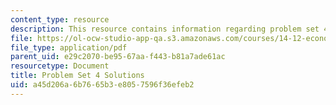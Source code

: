 ```yaml
---
content_type: resource
description: This resource contains information regarding problem set 4 solutions.
file: https://ol-ocw-studio-app-qa.s3.amazonaws.com/courses/14-12-economic-applications-of-game-theory-fall-2012/a45d206a6b7665b3e8057596f36efeb2_MIT14_12F12_pset4sol.pdf
file_type: application/pdf
parent_uid: e29c2070-be95-67aa-f443-b81a7ade61ac
resourcetype: Document
title: Problem Set 4 Solutions
uid: a45d206a-6b76-65b3-e805-7596f36efeb2
---
```


